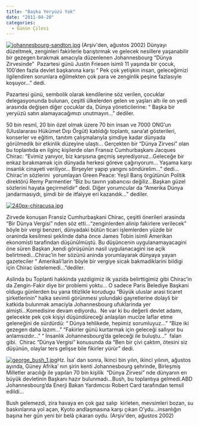 ```yaml
---
title: "Başka Yeryüzü Yok"
date: "2011-04-20"
categories: 
  - Günün Çilesi
---
```


[![johannesbourg-sandton.jpg](/uploads/2011/04/johannesbourg-sandton.jpg)](/uploads/2011/04/johannesbourg-sandton.jpg "johannesbourg-sandton.jpg") (Arşiv'den, ağustos 2002) Dünyayı düzeltmek, zenginleri fakirlerle barıştırmak ve gelecek nesillere yaşanabilir bir gezegen bırakmak amacıyla düzenlenen Johannesbourg “Dünya Zirvesinde”  Pazartesi günü Justin Friesen isimli 11 yaşında bir çocuk, 100’den fazla devlet başkanına karşı “ Pek çok yetişkin insan, geleceğimizi ilgilendiren sorunlara eğilmekten çok para ve zenginlik peşine fazlasıyle koşuyor...” dedi.

Pazartesi günü, sembolik olarak kendilerine söz verilen, çocuklar delegasyonunda bulunan, çeşitli ülkelerden gelen ve yaşları altı ile on yedi arasında değişen diğer çocuklar da, Dünya yöneticilerine: “ Başka bir yeryüzü satın alamayacağımızı unutmayın...” dediler.

50 bin resmî, 20 bin özel olmak üzere 70 bin insan ve 7000 ONG’un (Uluslararası Hükümet Dışı Örgüt) katıldığı toplantı, sana’at gösterileri, konserler ve eğitim, tanıtım çalışmalarıyla şimdiye kadar dünyada görülmedik bir etkinlik düzeyine ulaştı... Gerçekten bir “Dünya Zirvesi” olan bu toplantıda en ilginç kişilerde olan Fransız Cumhurbaşkanı Jacques Chirac: “Evimiz yanıyor, biz karşısına geçmiş seyrediyoruz...Geleceğe bir enkaz bırakmamak için dünyada herkesi göreve çağırıyorum... Yaşama karşı insanlık cinayeti veriliyor... Birşeyler yapıp yangını söndürelim...” dedi... Chirac’ın sözlerini  yorumlayan Green Peace: Yeşil Barış örgütünün Politik direktörü Remy Parmentier “Biz bu tavrın yabancısı değiliz...Başkan güzel sözlerini hayata geçirmelidir” dedi. Diğer yorumcular da “Amerika Dünya jandarmasıydı, şimdi bir de itfaiyye eri kazandık...” dediler.

[![240px-chiracusa.jpg](/uploads/2011/04/240px-chiracusa.jpg)](/uploads/2011/04/240px-chiracusa.jpg "240px-chiracusa.jpg")

Zirvede konuşan Fransiz Cumhurbaşkani Chirac, çeşitli önerileri arasinda “Bir Dünya Vergisi” nden söz etti...“zenginlerden alinip fakirlere verilecek” böyle bir vergi benzeri, dünyadaki bütün ticari işlemlerden yüzde bir oraninda kesilmesi şeklinde daha önce James Tobin isimli Amerikan ekonomisti tarafindan düşünülmüştü. Bu düşüncenin uygulanamayacagini öne süren Başkan ,kendi görüşünün nasil uygulanacagini ise açik belirtmedi...Chirac’in her sözünü aninda yorumlayarak dünyaya yayan gazeteciler “ Amerikali’larin böyle bir vergiye sicak bakmadiklarini bildigi  için Chirac üstelemedi...”dediler.

Aslinda bu Toplanti hakkinda yazdigimiz ilk yazida belirttigimiz gibi Chirac’in da Zengin-Fakir diye bir problemi yoktu... O sadece Paris Belediye Başkani oldugu günlerden bu yana titizlikle korudugu “Büyük uluslar arasi ticaret şirketlerinin” halka sevimli görünmesi yolundaki gayretlerine dolayli bir katkida bulunmak amaciyla Johannesbourg ufuklarinda yer almişti...Komedisine devam ediyordu.  Ne var ki bu değerli devlet adamı, gelecekte pek çok kişiyi düşündüreceği anlaşılan mucize laflar etme geleneğini de sürdürdü: “ Dünya tehlikede, hepimiz sorumluyuz...” “Bize iki gezegen daha lazım...” “Fakirler günü kurtarmak için geleceği sallıyor bu anlamsızdır...” “ İnsanlık Johannesbourg’da geleceği ile buluştu...”  falan gibi.  Chirac “Dünya Vergisi” konusunda da “Ben bir çivi çaktım, ötesini siz düşünün, olaylar ters gelişse bile fikirler yürür” dedi.

[![george_bush_1.jpg](/uploads/2011/04/george_bush_1.jpg)](/uploads/2011/04/george_bush_1.jpg "george_bush_1.jpg")Hz. İsa’ dan sonra, İkinci bin yılın, ikinci yılının, ağustos ayında, Güney Afrika’ nın şirin kenti Johannesbourg şehrinde, Birleşmiş Milletler aracılığı ile yapılan 70 bin kişilik  “Dünya Zirvesi” nde dünyanın en büyük devletinin Başkanı hazır bulunmadı...Bush, bu toplantıya gelmedi.ABD Johannesbourg’da Enerji Bakan Yardımcısı Robert Card tarafından temsil edildi...

Bush gelemezdi, zira havaya en çok gaz salıp  kirleten, mevsimleri bozan, su baskınlarına yol açan, Kyoto andlaşmasına karşı çıkan O’ydu...insanlığın başına her gün yeni bir belâ çıkaran oydu. (Arşiv'den, ağustos 2002)
